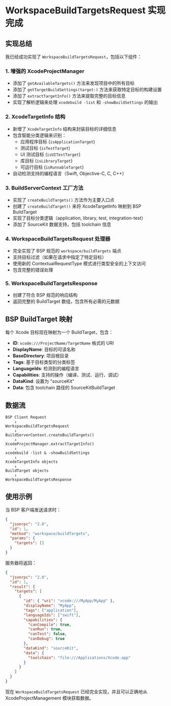 # WorkspaceBuildTargetsRequest 实现完成

## 实现总结

我已经成功实现了 `WorkspaceBuildTargetsRequest`，包括以下组件：

### 1. 增强的 XcodeProjectManager
- 添加了 `getAvailableTargets()` 方法来发现项目中的所有目标
- 添加了 `getTargetBuildSettings(target:)` 方法来获取特定目标的构建设置
- 添加了 `extractTargetInfo()` 方法来提取完整的目标信息
- 实现了解析逻辑来处理 `xcodebuild -list` 和 `-showBuildSettings` 的输出

### 2. XcodeTargetInfo 结构
- 新增了 `XcodeTargetInfo` 结构来封装目标的详细信息
- 包含智能分类逻辑来识别：
  - 应用程序目标 (`isApplicationTarget`)
  - 测试目标 (`isTestTarget`)
  - UI 测试目标 (`isUITestTarget`)
  - 库目标 (`isLibraryTarget`)
  - 可运行目标 (`isRunnableTarget`)
- 自动检测支持的编程语言（Swift, Objective-C, C, C++）

### 3. BuildServerContext 工厂方法
- 实现了 `createBuildTargets()` 方法作为主要入口点
- 创建了 `createBuildTarget()` 来将 XcodeTargetInfo 映射到 BSP BuildTarget
- 实现了目标分类逻辑（application, library, test, integration-test）
- 添加了 SourceKit 数据支持，包括 toolchain 信息

### 4. WorkspaceBuildTargetsRequest 处理器
- 完全实现了 BSP 规范的 `workspace/buildTargets` 端点
- 支持目标过滤（如果在请求中指定了特定目标）
- 使用新的 ContextualRequestType 模式进行类型安全的上下文访问
- 包含完整的错误处理

### 5. WorkspaceBuildTargetsResponse
- 创建了符合 BSP 规范的响应结构
- 返回完整的 BuildTarget 数组，包含所有必需的元数据

## BSP BuildTarget 映射

每个 Xcode 目标现在映射为一个 BuildTarget，包含：

- **ID**: `xcode:///ProjectName/TargetName` 格式的 URI
- **DisplayName**: 目标的可读名称
- **BaseDirectory**: 项目根目录
- **Tags**: 基于目标类型的分类标签
- **LanguageIds**: 检测到的编程语言
- **Capabilities**: 支持的操作（编译、测试、运行、调试）
- **DataKind**: 设置为 "sourceKit"
- **Data**: 包含 toolchain 路径的 SourceKitBuildTarget

## 数据流

```
BSP Client Request
    ↓
WorkspaceBuildTargetsRequest
    ↓
BuildServerContext.createBuildTargets()
    ↓
XcodeProjectManager.extractTargetInfo()
    ↓
xcodebuild -list & -showBuildSettings
    ↓
XcodeTargetInfo objects
    ↓
BuildTarget objects
    ↓
WorkspaceBuildTargetsResponse
```

## 使用示例

当 BSP 客户端发送请求时：

```json
{
  "jsonrpc": "2.0",
  "id": 1,
  "method": "workspace/buildTargets",
  "params": {
    "targets": []
  }
}
```

服务器将返回：

```json
{
  "jsonrpc": "2.0",
  "id": 1,
  "result": {
    "targets": [
      {
        "id": { "uri": "xcode:///MyApp/MyApp" },
        "displayName": "MyApp",
        "tags": ["application"],
        "languageIds": ["swift"],
        "capabilities": {
          "canCompile": true,
          "canRun": true,
          "canTest": false,
          "canDebug": true
        },
        "dataKind": "sourceKit",
        "data": {
          "toolchain": "file:///Applications/Xcode.app"
        }
      }
    ]
  }
}
```

现在 `WorkspaceBuildTargetsRequest` 已经完全实现，并且可以正确地从 XcodeProjectManagement 模块获取数据。